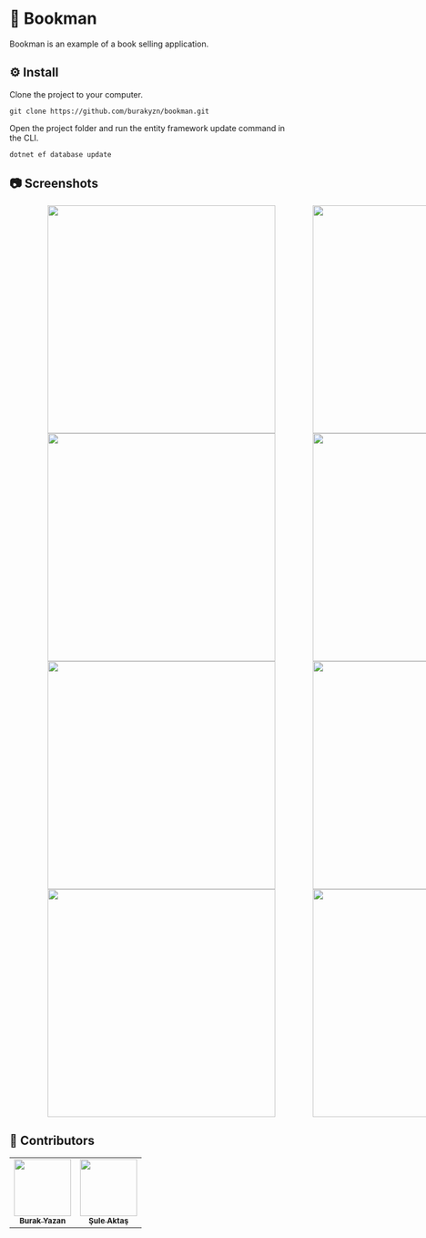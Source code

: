 # 🚀 Bookman

Bookman is an example of a book selling application.

## ⚙️ Install

Clone the project to your computer.
```
git clone https://github.com/burakyzn/bookman.git
```

Open the project folder and run the entity framework update command in the CLI.
```
dotnet ef database update
```
## 📷 Screenshots

<div style="display: flex; width: 1000px; justify-content: space-evenly;">
  <img src="https://user-images.githubusercontent.com/44683436/129563102-993b30a5-19cf-4a6d-a08d-eaa2db654f87.png" width="400px;" alt=""/>
  <img src="https://user-images.githubusercontent.com/44683436/129563935-e2a646af-74ea-44d7-bad2-caf337b83ad7.png" width="400px;" alt=""/>
</div>
<div style="display: flex; width: 1000px; justify-content: space-evenly;">
  <img src="https://user-images.githubusercontent.com/44683436/129564013-0c787d49-d1ed-4d70-914b-690c53c53902.png" width="400px;" alt=""/>
  <img src="https://user-images.githubusercontent.com/44683436/129567268-8b5340aa-c2dd-4ba1-bff3-f16d9efa0a37.png" width="400px;" alt=""/>
</div>
<div style="display: flex; width: 1000px; justify-content: space-evenly;">
  <img src="https://user-images.githubusercontent.com/44683436/129567317-a61c65e4-f977-4d5d-928f-489bb762fe27.png" width="400px;" alt=""/>
  <img src="https://user-images.githubusercontent.com/44683436/129567763-b041b63f-9fbd-4126-9089-7b5b6ba91d87.png" width="400px;" alt=""/>
</div>
<div style="display: flex; width: 1000px; justify-content: space-evenly;">
  <img src="https://user-images.githubusercontent.com/44683436/129567655-024a0b26-78a3-4b4f-afb8-7703f490695d.png" width="400px;" alt=""/>
  <img src="https://user-images.githubusercontent.com/44683436/129567526-e7a84bbc-3ea6-48c6-8f27-4fa312f0004f.png" width="400px;" alt=""/>
</div>

## 🎯 Contributors
<table>
  <tr>
    <td align="center"><a href="https://www.linkedin.com/in/burakyazan/"><img src="https://avatars.githubusercontent.com/u/44683436?v=4s=100" width="100px;" alt=""/><br /><sub><b>Burak Yazan</b></sub></a><br /></td>
    <td align="center"><a href="https://www.linkedin.com/in/%C5%9Fule-akta%C5%9F-4b681319b/"><img src="https://avatars.githubusercontent.com/u/64965733?v=4s=100" width="100px;" alt=""/><br /><sub><b>Şule Aktaş</b></sub></a><br /></td>
  </tr>
</table>
